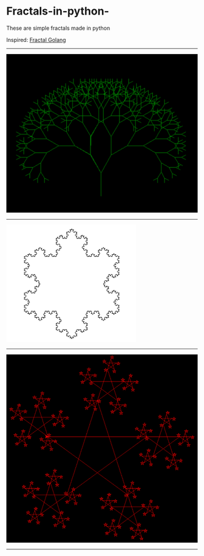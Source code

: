 # Fractals-in-python-
These are simple fractals made in python

Inspired: <a href=https://github.com/ranon-rat/simpleFractalGolang>Fractal Golang</a>

-----------------------------------------------------------------------------------------------------------------------------------------------------------------------------------------
<img src=https://github.com/yOn3l/Fractals-in-python-/blob/main/fractal1.png>

-----------------------------------------------------------------------------------------------------------------------------------------------------------------------------------------
<img src=https://github.com/yOn3l/Fractals-in-python-/blob/main/fractal2.png>

-----------------------------------------------------------------------------------------------------------------------------------------------------------------------------------------
<img src=https://github.com/yOn3l/Fractals-in-python-/blob/main/fractal3.png>

-----------------------------------------------------------------------------------------------------------------------------------------------------------------------------------------
